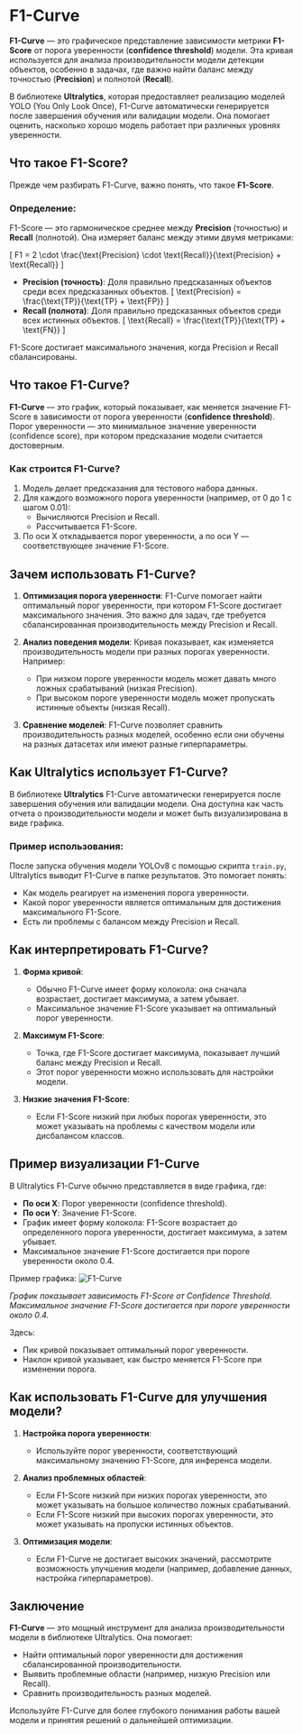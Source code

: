 # F1-Curve

**F1-Curve** — это графическое представление зависимости метрики **F1-Score** от порога уверенности (**confidence threshold**) модели. Эта кривая используется для анализа производительности модели детекции объектов, особенно в задачах, где важно найти баланс между точностью (**Precision**) и полнотой (**Recall**).

В библиотеке **Ultralytics**, которая предоставляет реализацию моделей YOLO (You Only Look Once), F1-Curve автоматически генерируется после завершения обучения или валидации модели. Она помогает оценить, насколько хорошо модель работает при различных уровнях уверенности.



## Что такое F1-Score?

Прежде чем разбирать F1-Curve, важно понять, что такое **F1-Score**.

### Определение:
F1-Score — это гармоническое среднее между **Precision** (точностью) и **Recall** (полнотой). Она измеряет баланс между этими двумя метриками:

\[
F1 = 2 \cdot \frac{\text{Precision} \cdot \text{Recall}}{\text{Precision} + \text{Recall}}
\]

- **Precision (точность)**: Доля правильно предсказанных объектов среди всех предсказанных объектов.
  \[
  \text{Precision} = \frac{\text{TP}}{\text{TP} + \text{FP}}
  \]
- **Recall (полнота)**: Доля правильно предсказанных объектов среди всех истинных объектов.
  \[
  \text{Recall} = \frac{\text{TP}}{\text{TP} + \text{FN}}
  \]

F1-Score достигает максимального значения, когда Precision и Recall сбалансированы.



## Что такое F1-Curve?

**F1-Curve** — это график, который показывает, как меняется значение F1-Score в зависимости от порога уверенности (**confidence threshold**). Порог уверенности — это минимальное значение уверенности (confidence score), при котором предсказание модели считается достоверным.

### Как строится F1-Curve?
1. Модель делает предсказания для тестового набора данных.
2. Для каждого возможного порога уверенности (например, от 0 до 1 с шагом 0.01):
   - Вычисляются Precision и Recall.
   - Рассчитывается F1-Score.
3. По оси X откладывается порог уверенности, а по оси Y — соответствующее значение F1-Score.



## Зачем использовать F1-Curve?

1. **Оптимизация порога уверенности**:
   F1-Curve помогает найти оптимальный порог уверенности, при котором F1-Score достигает максимального значения. Это важно для задач, где требуется сбалансированная производительность между Precision и Recall.

2. **Анализ поведения модели**:
   Кривая показывает, как изменяется производительность модели при разных порогах уверенности. Например:
   - При низком пороге уверенности модель может давать много ложных срабатываний (низкая Precision).
   - При высоком пороге уверенности модель может пропускать истинные объекты (низкая Recall).

3. **Сравнение моделей**:
   F1-Curve позволяет сравнить производительность разных моделей, особенно если они обучены на разных датасетах или имеют разные гиперпараметры.



## Как Ultralytics использует F1-Curve?

В библиотеке **Ultralytics** F1-Curve автоматически генерируется после завершения обучения или валидации модели. Она доступна как часть отчета о производительности модели и может быть визуализирована в виде графика.

### Пример использования:
После запуска обучения модели YOLOv8 с помощью скрипта `train.py`, Ultralytics выводит F1-Curve в папке результатов. Это помогает понять:
- Как модель реагирует на изменения порога уверенности.
- Какой порог уверенности является оптимальным для достижения максимального F1-Score.
- Есть ли проблемы с балансом между Precision и Recall.



## Как интерпретировать F1-Curve?

1. **Форма кривой**:
   - Обычно F1-Curve имеет форму колокола: она сначала возрастает, достигает максимума, а затем убывает.
   - Максимальное значение F1-Score указывает на оптимальный порог уверенности.

2. **Максимум F1-Score**:
   - Точка, где F1-Score достигает максимума, показывает лучший баланс между Precision и Recall.
   - Этот порог уверенности можно использовать для настройки модели.

3. **Низкие значения F1-Score**:
   - Если F1-Score низкий при любых порогах уверенности, это может указывать на проблемы с качеством модели или дисбалансом классов.



## Пример визуализации F1-Curve

В Ultralytics F1-Curve обычно представляется в виде графика, где:
- **По оси X**: Порог уверенности (confidence threshold).
- **По оси Y**: Значение F1-Score.
- График имеет форму колокола: F1-Score возрастает до определенного порога уверенности, достигает максимума, а затем убывает.
- Максимальное значение F1-Score достигается при пороге уверенности около 0.4.

Пример графика:
![F1-Curve](https://example.com/f1_curve.png)

*График показывает зависимость F1-Score от Confidence Threshold. Максимальное значение F1-Score достигается при пороге уверенности около 0.4.*

Здесь:
- Пик кривой показывает оптимальный порог уверенности.
- Наклон кривой указывает, как быстро меняется F1-Score при изменении порога.



## Как использовать F1-Curve для улучшения модели?

1. **Настройка порога уверенности**:
   - Используйте порог уверенности, соответствующий максимальному значению F1-Score, для инференса модели.

2. **Анализ проблемных областей**:
   - Если F1-Score низкий при низких порогах уверенности, это может указывать на большое количество ложных срабатываний.
   - Если F1-Score низкий при высоких порогах уверенности, это может указывать на пропуски истинных объектов.

3. **Оптимизация модели**:
   - Если F1-Curve не достигает высоких значений, рассмотрите возможность улучшения модели (например, добавление данных, настройка гиперпараметров).



## Заключение

**F1-Curve** — это мощный инструмент для анализа производительности модели в библиотеке Ultralytics. Она помогает:
- Найти оптимальный порог уверенности для достижения сбалансированной производительности.
- Выявить проблемные области (например, низкую Precision или Recall).
- Сравнить производительность разных моделей.

Используйте F1-Curve для более глубокого понимания работы вашей модели и принятия решений о дальнейшей оптимизации.